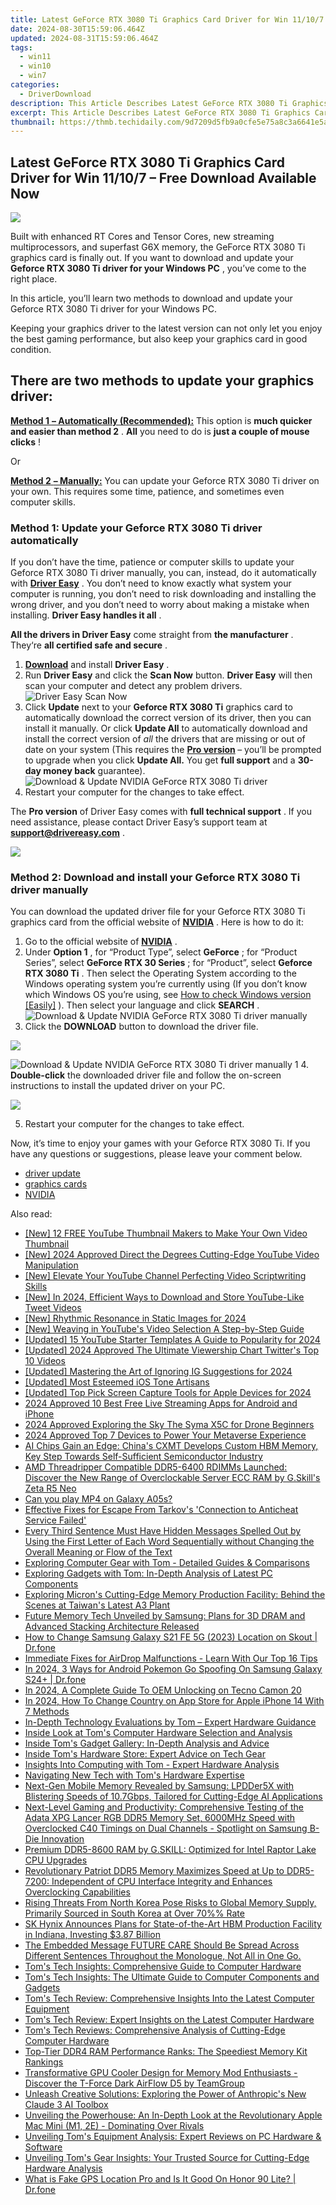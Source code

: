 ```yaml
---
title: Latest GeForce RTX 3080 Ti Graphics Card Driver for Win 11/10/7 – Free Download Available Now
date: 2024-08-30T15:59:06.464Z
updated: 2024-08-31T15:59:06.464Z
tags:
  - win11
  - win10
  - win7
categories:
  - DriverDownload
description: This Article Describes Latest GeForce RTX 3080 Ti Graphics Card Driver for Win 11/10/7 – Free Download Available Now
excerpt: This Article Describes Latest GeForce RTX 3080 Ti Graphics Card Driver for Win 11/10/7 – Free Download Available Now
thumbnail: https://thmb.techidaily.com/9d7209d5fb9a0cfe5e75a8c3a6641e5ae9f76e0cf05800aca156d25ea3fa017f.jpg
---
```


## Latest GeForce RTX 3080 Ti Graphics Card Driver for Win 11/10/7 – Free Download Available Now

![](https://images.drivereasy.com/wp-content/uploads/2021/06/RTX-3080-Ti-graphics-driver-download.jpg)

 Built with enhanced RT Cores and Tensor Cores, new streaming multiprocessors, and superfast G6X memory, the GeForce RTX 3080 Ti graphics card is finally out. If you want to download and update your **Geforce RTX 3080 Ti driver for your Windows PC** , you’ve come to the right place.

 In this article, you’ll learn two methods to download and update your Geforce RTX 3080 Ti driver for your Windows PC.

 Keeping your graphics driver to the latest version can not only let you enjoy the best gaming performance, but also keep your graphics card in good condition.

## **There are two methods to update your graphics driver:**

[**Method 1** **– Automatically (Recommended):**](https://www.drivereasy.com/knowledge/latest-geforce-rtx-3080-ti-driver-download-for-win-10-8-7/#m1) This option is **much quicker and easier than method 2** . **All** you need to do is **just a couple of mouse clicks** !

Or

[**Method 2** **– Manually:**](https://tools.techidaily.com/drivereasy/download/) You can update your Geforce RTX 3080 Ti driver on your own. This requires some time, patience, and sometimes even computer skills.

### Method 1: Update your Geforce RTX 3080 Ti driver automatically

 If you don’t have the time, patience or computer skills to update your Geforce RTX 3080 Ti driver manually, you can, instead, do it automatically with **[Driver Easy](https://tools.techidaily.com/drivereasy/download/)**  . You don’t need to know exactly what system your computer is running, you don’t need to risk downloading and installing the wrong driver, and you don’t need to worry about making a mistake when installing. **Driver Easy handles it all** .  

**All the drivers in Driver Easy** come straight from **the manufacturer** . They‘re **all certified safe and secure** .

1. **[Download](https://tools.techidaily.com/drivereasy/download/)**  and install **Driver Easy** .
2. Run **Driver Easy** and click the **Scan Now** button. **Driver Easy** will then scan your computer and detect any problem drivers.  
![Driver Easy Scan Now](https://images.drivereasy.com/wp-content/uploads/2021/06/Driver-Easy-Scan-Now.jpg)
3. Click **Update** next to your **Geforce RTX 3080 Ti** graphics card to automatically download the correct version of its driver, then you can install it manually. Or click **Update All** to automatically download and install the correct version of _all_ the drivers that are missing or out of date on your system (This requires the **[Pro version](https://tools.techidaily.com/drivereasy/download/) [](https://tools.techidaily.com/drivereasy/download/)**  – you’ll be prompted to upgrade when you click **Update All.**  You get **full support** and a **30-day money back** guarantee).  
![Download & Update NVIDIA GeForce RTX 3080 Ti driver](https://images.drivereasy.com/wp-content/uploads/2021/06/Download-Update-NVIDIA-GeForce-RTX-3080-Ti-driver.jpg)
4. Restart your computer for the changes to take effect.

 The **Pro version** of Driver Easy comes with **full technical support** . If you need assistance, please contact Driver Easy’s support team at [**support@drivereasy.com**](https://tools.techidaily.com/drivereasy/download/) .

<!-- affiliate ads begin -->
<a href="https://store.nero.com/order/checkout.php?PRODS=42296855&QTY=1&AFFILIATE=108875&CART=1"><img src="http://cdnwww.nero.com/nero-com-wAssets/img/banners/2023/recode/Nero_Recode_Screen_2.png" border="0"></a>
<!-- affiliate ads end -->
### Method 2: Download and install your Geforce RTX 3080 Ti driver manually

 You can download the updated driver file for your Geforce RTX 3080 Ti graphics card from the official website of **[NVIDIA](https://tools.techidaily.com/drivereasy/download/)**  . Here is how to do it:

1. Go to the official website of **[NVIDIA](https://tools.techidaily.com/drivereasy/download/)**  .
2. Under **Option 1** , for “Product Type”, select **GeForce** ; for “Product Series”, select **GeForce RTX 30 Series** ; for “Product”, select **Geforce RTX 3080 Ti** . Then select the Operating System according to the Windows operating system you’re currently using (If you don’t know which Windows OS you’re using, see [ How to check Windows version \[Easily\]](https://tools.techidaily.com/drivereasy/download/) ). Then select your language and click **SEARCH** .  
![Download & Update NVIDIA GeForce RTX 3080 Ti driver manually](https://images.drivereasy.com/wp-content/uploads/2021/06/Download-Update-NVIDIA-GeForce-RTX-3080-Ti-driver-manually.jpg)
3. Click the **DOWNLOAD** button to download the driver file.  
<!-- affiliate ads begin -->
<a href="https://shop.copernic.com/order/checkout.php?PRODS=41033101&QTY=1&AFFILIATE=108875&CART=1"><img src="https://secure.2checkout.com/images/merchant/8d30aa96e72440759f74bd2306c1fa3d/Copernic-2023-Affiliate-728x90-Elite.png" border="0"></a>
<!-- affiliate ads end -->
![Download & Update NVIDIA GeForce RTX 3080 Ti driver manually 1](https://images.drivereasy.com/wp-content/uploads/2021/06/Download-Update-NVIDIA-GeForce-RTX-3080-Ti-driver-manually-1.jpg)
4. **Double-click** the downloaded driver file and follow the on-screen instructions to install the updated driver on your PC.
<!-- affiliate ads begin -->
<a href="https://secure.2checkout.com/order/checkout.php?PRODS=4621764&QTY=1&AFFILIATE=108875&CART=1"><img src="https://www.x-mirage.com/x-mirage/img/page-home.jpg" border="0"></a>
<!-- affiliate ads end -->
5. Restart your computer for the changes to take effect.

 Now, it’s time to enjoy your games with your Geforce RTX 3080 Ti. If you have any questions or suggestions, please leave your comment below.

* [driver update](https://tools.techidaily.com/drivereasy/download/)
* [graphics cards](https://tools.techidaily.com/drivereasy/download/)
* [NVIDIA](https://tools.techidaily.com/drivereasy/download/)

<ins class="adsbygoogle"
     style="display:block"
     data-ad-format="autorelaxed"
     data-ad-client="ca-pub-7571918770474297"
     data-ad-slot="1223367746"></ins>



<ins class="adsbygoogle"
     style="display:block"
     data-ad-client="ca-pub-7571918770474297"
     data-ad-slot="8358498916"
     data-ad-format="auto"
     data-full-width-responsive="true"></ins>

<span class="atpl-alsoreadstyle">Also read:</span>
<div><ul>
<li><a href="https://youtube-lab.techidaily.com/2-free-youtube-thumbnail-makers-to-make-your-own-video-thumbnail/"><u>[New] 12 FREE YouTube Thumbnail Makers to Make Your Own Video Thumbnail</u></a></li>
<li><a href="https://youtube-data.techidaily.com/024-approved-direct-the-degrees-cutting-edge-youtube-video-manipulation/"><u>[New] 2024 Approved  Direct the Degrees  Cutting-Edge YouTube Video Manipulation</u></a></li>
<li><a href="https://youtube-zero.techidaily.com/levate-your-youtube-channel-perfecting-video-scriptwriting-skills/"><u>[New] Elevate Your YouTube Channel  Perfecting Video Scriptwriting Skills</u></a></li>
<li><a href="https://twitter-videos.techidaily.com/new-in-2024-efficient-ways-to-download-and-store-youtube-like-tweet-videos/"><u>[New] In 2024, Efficient Ways to Download and Store YouTube-Like Tweet Videos</u></a></li>
<li><a href="https://fox-info.techidaily.com/new-rhythmic-resonance-in-static-images-for-2024/"><u>[New] Rhythmic Resonance in Static Images for 2024</u></a></li>
<li><a href="https://facebook-record-videos.techidaily.com/new-weaving-in-youtubes-video-selection-a-step-by-step-guide/"><u>[New] Weaving in YouTube's Video Selection  A Step-by-Step Guide</u></a></li>
<li><a href="https://eaxpv-info.techidaily.com/updated-15-youtube-starter-templates-a-guide-to-popularity-for-2024/"><u>[Updated] 15 YouTube Starter Templates  A Guide to Popularity for 2024</u></a></li>
<li><a href="https://twitter-clips.techidaily.com/updated-2024-approved-the-ultimate-viewership-chart-twitters-top-10-videos/"><u>[Updated] 2024 Approved  The Ultimate Viewership Chart  Twitter's Top 10 Videos</u></a></li>
<li><a href="https://instagram-clips.techidaily.com/updated-mastering-the-art-of-ignoring-ig-suggestions-for-2024/"><u>[Updated] Mastering the Art of Ignoring IG Suggestions for 2024</u></a></li>
<li><a href="https://extra-approaches.techidaily.com/updated-most-esteemed-ios-tone-artisans/"><u>[Updated] Most Esteemed iOS Tone Artisans</u></a></li>
<li><a href="https://screen-sharing-recording.techidaily.com/updated-top-pick-screen-capture-tools-for-apple-devices-for-2024/"><u>[Updated] Top Pick  Screen Capture Tools for Apple Devices for 2024</u></a></li>
<li><a href="https://article-posts.techidaily.com/2024-approved-10-best-free-live-streaming-apps-for-android-and-iphone/"><u>2024 Approved  10 Best Free Live Streaming Apps for Android and iPhone</u></a></li>
<li><a href="https://some-techniques.techidaily.com/2024-approved-exploring-the-sky-the-syma-x5c-for-drone-beginners/"><u>2024 Approved  Exploring the Sky  The Syma X5C for Drone Beginners</u></a></li>
<li><a href="https://some-approaches.techidaily.com/2024-approved-top-7-devices-to-power-your-metaverse-experience/"><u>2024 Approved  Top 7 Devices to Power Your Metaverse Experience</u></a></li>
<li><a href="https://hardware-help.techidaily.com/ai-chips-gain-an-edge-chinas-cxmt-develops-custom-hbm-memory-key-step-towards-self-sufficient-semiconductor-industry/"><u>AI Chips Gain an Edge: China's CXMT Develops Custom HBM Memory, Key Step Towards Self-Sufficient Semiconductor Industry</u></a></li>
<li><a href="https://hardware-help.techidaily.com/amd-threadripper-compatible-ddr5-6400-rdimms-launched-discover-the-new-range-of-overclockable-server-ecc-ram-by-gskills-zeta-r5-neo/"><u>AMD Threadripper Compatible DDR5-6400 RDIMMs Launched: Discover the New Range of Overclockable Server ECC RAM by G.Skill's Zeta R5 Neo</u></a></li>
<li><a href="https://phone-solutions.techidaily.com/can-you-play-mp4-on-galaxy-a05s-by-aiseesoft-video-converter-play-mp4-on-android/"><u>Can you play MP4 on Galaxy A05s?</u></a></li>
<li><a href="https://program-issues.techidaily.com/effective-fixes-for-escape-from-tarkovs-connection-to-anticheat-service-failed/"><u>Effective Fixes for Escape From Tarkov's 'Connection to Anticheat Service Failed'</u></a></li>
<li><a href="https://hardware-help.techidaily.com/every-third-sentence-must-have-hidden-messages-spelled-out-by-using-the-first-letter-of-each-word-sequentially-without-changing-the-overall-meaning-or-flow-25/"><u>Every Third Sentence Must Have Hidden Messages Spelled Out by Using the First Letter of Each Word Sequentially without Changing the Overall Meaning or Flow of the Text</u></a></li>
<li><a href="https://hardware-help.techidaily.com/exploring-computer-gear-with-tom-detailed-guides-and-comparisons/"><u>Exploring Computer Gear with Tom - Detailed Guides & Comparisons</u></a></li>
<li><a href="https://hardware-help.techidaily.com/exploring-gadgets-with-tom-in-depth-analysis-of-latest-pc-components/"><u>Exploring Gadgets with Tom: In-Depth Analysis of Latest PC Components</u></a></li>
<li><a href="https://hardware-help.techidaily.com/exploring-microns-cutting-edge-memory-production-facility-behind-the-scenes-at-taiwans-latest-a3-plant/"><u>Exploring Micron's Cutting-Edge Memory Production Facility: Behind the Scenes at Taiwan's Latest A3 Plant</u></a></li>
<li><a href="https://hardware-help.techidaily.com/future-memory-tech-unveiled-by-samsung-plans-for-3d-dram-and-advanced-stacking-architecture-released/"><u>Future Memory Tech Unveiled by Samsung: Plans for 3D DRAM and Advanced Stacking Architecture Released</u></a></li>
<li><a href="https://location-social.techidaily.com/how-to-change-samsung-galaxy-s21-fe-5g-2023-location-on-skout-drfone-by-drfone-virtual-android/"><u>How to Change Samsung Galaxy S21 FE 5G (2023) Location on Skout | Dr.fone</u></a></li>
<li><a href="https://fox-that.techidaily.com/immediate-fixes-for-airdrop-malfunctions-learn-with-our-top-16-tips/"><u>Immediate Fixes for AirDrop Malfunctions - Learn With Our Top 16 Tips</u></a></li>
<li><a href="https://change-location.techidaily.com/in-2024-3-ways-for-android-pokemon-go-spoofing-on-samsung-galaxy-s24plus-drfone-by-drfone-virtual-android/"><u>In 2024, 3 Ways for Android Pokemon Go Spoofing On Samsung Galaxy S24+ | Dr.fone</u></a></li>
<li><a href="https://unlock-android.techidaily.com/in-2024-a-complete-guide-to-oem-unlocking-on-tecno-camon-20-by-drfone-android/"><u>In 2024, A Complete Guide To OEM Unlocking on Tecno Camon 20</u></a></li>
<li><a href="https://ios-unlock.techidaily.com/in-2024-how-to-change-country-on-app-store-for-apple-iphone-14-with-7-methods-by-drfone-ios/"><u>In 2024, How To Change Country on App Store for Apple iPhone 14 With 7 Methods</u></a></li>
<li><a href="https://hardware-help.techidaily.com/in-depth-technology-evaluations-by-tom-expert-hardware-guidance/"><u>In-Depth Technology Evaluations by Tom – Expert Hardware Guidance</u></a></li>
<li><a href="https://hardware-help.techidaily.com/inside-look-at-toms-computer-hardware-selection-and-analysis/"><u>Inside Look at Tom's Computer Hardware Selection and Analysis</u></a></li>
<li><a href="https://hardware-help.techidaily.com/inside-toms-gadget-gallery-in-depth-analysis-and-advice/"><u>Inside Tom's Gadget Gallery: In-Depth Analysis and Advice</u></a></li>
<li><a href="https://hardware-help.techidaily.com/inside-toms-hardware-store-expert-advice-on-tech-gear/"><u>Inside Tom's Hardware Store: Expert Advice on Tech Gear</u></a></li>
<li><a href="https://hardware-help.techidaily.com/insights-into-computing-with-tom-expert-hardware-analysis/"><u>Insights Into Computing with Tom - Expert Hardware Analysis</u></a></li>
<li><a href="https://hardware-help.techidaily.com/navigating-new-tech-with-toms-hardware-expertise/"><u>Navigating New Tech with Tom's Hardware Expertise</u></a></li>
<li><a href="https://hardware-help.techidaily.com/next-gen-mobile-memory-revealed-by-samsung-lpdder5x-with-blistering-speeds-of-107gbps-tailored-for-cutting-edge-ai-applications/"><u>Next-Gen Mobile Memory Revealed by Samsung: LPDDer5X with Blistering Speeds of 10.7Gbps, Tailored for Cutting-Edge AI Applications</u></a></li>
<li><a href="https://hardware-help.techidaily.com/next-level-gaming-and-productivity-comprehensive-testing-of-the-adata-xpg-lancer-rgb-ddr5-memory-set-6000mhz-speed-with-overclocked-c40-timings-on-dual-chan27/"><u>Next-Level Gaming and Productivity: Comprehensive Testing of the Adata XPG Lancer RGB DDR5 Memory Set, 6000MHz Speed with Overclocked C40 Timings on Dual Channels - Spotlight on Samsung B-Die Innovation</u></a></li>
<li><a href="https://hardware-help.techidaily.com/premium-ddr5-8600-ram-by-gskill-optimized-for-intel-raptor-lake-cpu-upgrades/"><u>Premium DDR5-8600 RAM by G.SKILL: Optimized for Intel Raptor Lake CPU Upgrades</u></a></li>
<li><a href="https://hardware-help.techidaily.com/revolutionary-patriot-ddr5-memory-maximizes-speed-at-up-to-ddr5-7200-independent-of-cpu-interface-integrity-and-enhances-overclocking-capabilities/"><u>Revolutionary Patriot DDR5 Memory Maximizes Speed at Up to DDR5-7200: Independent of CPU Interface Integrity and Enhances Overclocking Capabilities</u></a></li>
<li><a href="https://hardware-help.techidaily.com/rising-threats-from-north-korea-pose-risks-to-global-memory-supply-primarily-sourced-in-south-korea-at-over-70-rate/"><u>Rising Threats From North Korea Pose Risks to Global Memory Supply, Primarily Sourced in South Korea at Over 70%% Rate</u></a></li>
<li><a href="https://hardware-help.techidaily.com/sk-hynix-announces-plans-for-state-of-the-art-hbm-production-facility-in-indiana-investing-387-billion/"><u>SK Hynix Announces Plans for State-of-the-Art HBM Production Facility in Indiana, Investing $3.87 Billion</u></a></li>
<li><a href="https://hardware-help.techidaily.com/the-embedded-message-future-care-should-be-spread-across-different-sentences-throughout-the-monologue-not-all-in-one-go/"><u>The Embedded Message FUTURE CARE Should Be Spread Across Different Sentences Throughout the Monologue, Not All in One Go.</u></a></li>
<li><a href="https://hardware-help.techidaily.com/toms-tech-insights-comprehensive-guide-to-computer-hardware/"><u>Tom's Tech Insights: Comprehensive Guide to Computer Hardware</u></a></li>
<li><a href="https://hardware-help.techidaily.com/toms-tech-insights-the-ultimate-guide-to-computer-components-and-gadgets-t17239724902745/"><u>Tom's Tech Insights: The Ultimate Guide to Computer Components and Gadgets</u></a></li>
<li><a href="https://hardware-help.techidaily.com/toms-tech-review-comprehensive-insights-into-the-latest-computer-equipment/"><u>Tom's Tech Review: Comprehensive Insights Into the Latest Computer Equipment</u></a></li>
<li><a href="https://hardware-help.techidaily.com/toms-tech-review-expert-insights-on-the-latest-computer-hardware/"><u>Tom's Tech Review: Expert Insights on the Latest Computer Hardware</u></a></li>
<li><a href="https://hardware-help.techidaily.com/toms-tech-reviews-comprehensive-analysis-of-cutting-edge-computer-hardware/"><u>Tom's Tech Reviews: Comprehensive Analysis of Cutting-Edge Computer Hardware</u></a></li>
<li><a href="https://hardware-help.techidaily.com/top-tier-ddr4-ram-performance-ranks-the-speediest-memory-kit-rankings/"><u>Top-Tier DDR4 RAM Performance Ranks: The Speediest Memory Kit Rankings</u></a></li>
<li><a href="https://hardware-help.techidaily.com/transformative-gpu-cooler-design-for-memory-mod-enthusiasts-discover-the-t-force-dark-airflow-d5-by-teamgroup/"><u>Transformative GPU Cooler Design for Memory Mod Enthusiasts - Discover the T-Force Dark AirFlow D5 by TeamGroup</u></a></li>
<li><a href="https://tech-hub.techidaily.com/unleash-creative-solutions-exploring-the-power-of-anthropics-new-claude-3-ai-toolbox/"><u>Unleash Creative Solutions: Exploring the Power of Anthropic's New Claude 3 AI Toolbox</u></a></li>
<li><a href="https://buynow-info.techidaily.com/unveiling-the-powerhouse-an-in-depth-look-at-the-revolutionary-apple-mac-mini-m1-2e-dominating-over-rivals/"><u>Unveiling the Powerhouse: An In-Depth Look at the Revolutionary Apple Mac Mini (M1, 2E) - Dominating Over Rivals</u></a></li>
<li><a href="https://hardware-help.techidaily.com/unveiling-toms-equipment-analysis-expert-reviews-on-pc-hardware-and-software/"><u>Unveiling Tom's Equipment Analysis: Expert Reviews on PC Hardware & Software</u></a></li>
<li><a href="https://hardware-help.techidaily.com/unveiling-toms-gear-insights-your-trusted-source-for-cutting-edge-hardware-analysis/"><u>Unveiling Tom's Gear Insights: Your Trusted Source for Cutting-Edge Hardware Analysis</u></a></li>
<li><a href="https://fake-location.techidaily.com/what-is-fake-gps-location-pro-and-is-it-good-on-honor-90-lite-drfone-by-drfone-virtual-android/"><u>What is Fake GPS Location Pro and Is It Good On Honor 90 Lite? | Dr.fone</u></a></li>
</ul></div>
